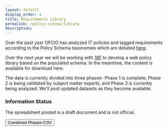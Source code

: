 ```yaml
---
layout: default
display_order: 4
title: Requirements Library 
permalink: /policy-schema/library
description: 
---
```


Over the past year OFCIO has analyzed IT policies and tagged requirements according to the Policy Schema taxonomies which are detailed [here]( https://policy.cio.gov/taxonomies/).  

Over the next year we will be working with [18F](18f.gsa.gov) to develop a web policy library based on the populated schema.  In the meantime, the content is available for download here.

The data is currently divided into three phases- Phase 1 is complete, Phase 2 is being validated by subject matter experts, and Phase 3 is currently being analyzed.  We'll post updated datasets as they become available.   
  
  <div class="usa-alert usa-alert-info">
    <div class="usa-alert-body">
      <h3 class="usa-alert-heading">Information Status</h3>
      <p class="usa-alert-text">The spreadsheet posted is a draft document and is not official.</p>
    </div>
  </div>



<a href="{{ site.baseurl }}/assets/AllPhasesCombinedTaggingTemp_Feb6.csv"><button>Combined Phases-CSV</button></a>

